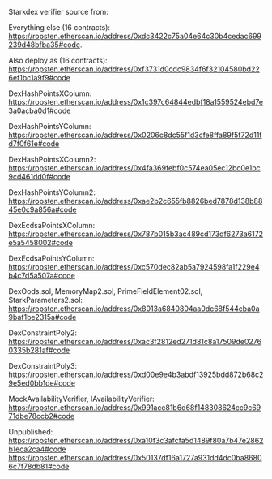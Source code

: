 Starkdex verifier source from:

Everything else (16 contracts):
https://ropsten.etherscan.io/address/0xdc3422c75a04e64c30b4cedac699239d48bfba35#code.

Also deploy as (16 contracts):
https://ropsten.etherscan.io/address/0xf3731d0cdc9834f6f32104580bd226ef1bc1a9f9#code

DexHashPointsXColumn:
https://ropsten.etherscan.io/address/0x1c397c64844edbf18a1559524ebd7e3a0acba0d1#code

DexHashPointsYColumn:
https://ropsten.etherscan.io/address/0x0206c8dc55f1d3cfe8ffa89f5f72d11fd7f0f61e#code

DexHashPointsXColumn2:
https://ropsten.etherscan.io/address/0x4fa369febf0c574ea05ec12bc0e1bc9cd461dd0f#code

DexHashPointsYColumn2:
https://ropsten.etherscan.io/address/0xae2b2c655fb8826bed7878d138b8845e0c9a856a#code

DexEcdsaPointsXColumn:
https://ropsten.etherscan.io/address/0x787b015b3ac489cd173df6273a6172e5a5458002#code

DexEcdsaPointsYColumn:
https://ropsten.etherscan.io/address/0xc570dec82ab5a7924598fa1f229e4b4c7d5a507a#code

DexOods.sol, MemoryMap2.sol, PrimeFieldElement02.sol, StarkParameters2.sol:
https://ropsten.etherscan.io/address/0x8013a6840804aa0dc68f544cba0a9baf1be2315a#code

DexConstraintPoly2:
https://ropsten.etherscan.io/address/0xac3f2812ed271d81c8a17509de02760335b281af#code

DexConstraintPoly3:
https://ropsten.etherscan.io/address/0xd00e9e4b3abdf13925bdd872b68c29e5ed0bb1de#code

MockAvailabilityVerifier, IAvailabilityVerifier:
https://ropsten.etherscan.io/address/0x991acc81b6d68f148308624cc9c6971dbe78ccb2#code

Unpublished:
https://ropsten.etherscan.io/address/0xa10f3c3afcfa5d1489f80a7b47e2862b1eca2ca4#code
https://ropsten.etherscan.io/address/0x50137df16a1727a931dd4dc0ba86806c7f78db81#code
